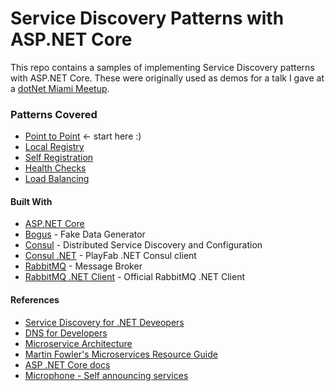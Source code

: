 # Service Discovery Patterns with ASP.NET Core

This repo contains a samples of implementing Service Discovery patterns with ASP.NET Core.
These were originally used as demos for a talk I gave at a [dotNet Miami Meetup](http://www.meetup.com/dotNetMiami/events/232614545/).

### Patterns Covered
- [Point to Point](point_to_point/) <- start here :)
- [Local Registry](local_registry/)
- [Self Registration](self_registration/)
- [Health Checks](health_checks/)
- [Load Balancing](load_balancing/)


#### Built With
- [ASP.NET Core](http://www.asp.net/core)
- [Bogus](https://github.com/bchavez/Bogus) - Fake Data Generator
- [Consul](https://www.consul.io) - Distributed Service Discovery and Configuration
- [Consul .NET](https://github.com/PlayFab/consuldotnet/) - PlayFab .NET Consul client
- [RabbitMQ](http://www.rabbitmq.com/) - Message Broker
- [RabbitMQ .NET Client](https://github.com/rabbitmq/rabbitmq-dotnet-client) - Official RabbitMQ .NET Client

#### References
- [Service Discovery for .NET Deveopers](https://vimeo.com/155652026)
- [DNS for Developers](https://vimeo.com/171319744)
- [Microservice Architecture](http://microservices.io/)
- [Martin Fowler's Microservices Resource Guide](http://martinfowler.com/microservices/)
- [ASP .NET Core docs](https://docs.asp.net/en/latest/)
- [Microphone - Self announcing services](https://github.com/rogeralsing/Microphone/)